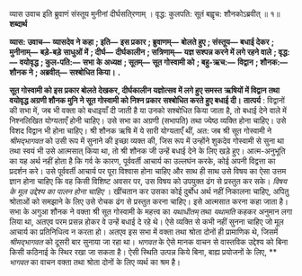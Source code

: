व्यास उवाच इति ब्रुवाणं संस्तूय मुनीनां दीर्घसति्रणाम् । वृद्ध: कुलपति: सूतं बह्वृच: शौनकोऽब्रवीत् ॥ १॥ **शब्दार्थ** 

**व्यास: उवाच—** **व्यासदेव ने कहा** **; इति—** **इस प्रकार** **; ब्रुवाणम्—** **बोलते हुए** **; संस्तूय—** **बधाई देकर** **; मुनीनाम्—** **बड़े-बड़े** **साधुओं में** **; दीर्घ—** **दीर्घकालीन** **; सत्रिणाम्—** **यज्ञ सश्पन्न करने में लगे रहने वाले** **; वृद्ध:—** **वयोवृद्ध** **; कुल-पति:—** **सभा** **के अध्यक्ष** **; सूतम्—** **सूत गोस्वामी को** **; बहु-ऋच:—** **विद्वान** **; शौनक:—** **शौनक ने** **; अब्रवीत्—** **सश्बोधित किया।** **.** 

**सूत गोस्वामी को इस प्रकार बोलते देखकर, दीर्घकालीन यज्ञोत्सव में लगे हुए समस्त** **ऋषियों में विद्वान तथा वयोवृद्ध अग्रणी शौनक मुनि ने सूत गोस्वामी को निश्न प्रकार** **सश्बोधित करते हुए बधाई दी।** **तात्पर्य** : विद्वानों की सभा में, जब भी वक्ता को बधाइयाँ दी जाती है या उनको सश्बोधित किया जाता है, तो बधाई देने वाले में निश्नलिखित योग्यताएँ होनी चाहिए। उसे सभा का अग्रणी (सभापति) तथा ज्येष्ठ व्यक्ति होना चाहिए। उसे विशद विद्वान भी होना चाहिए। श्री शौनक ऋषि में ये सारी योग्यताएँ थीं, अत: जब श्री सूत गोस्वामी ने *श्रीमद्भागवत* को उसी रूप में सुनाने की इच्छा व्यक्त की, जिस रूप में उन्होंने शुकदेव गोस्वामी से सुना था तथा स्वयं भी उसे आत्मसात् किया था, तो श्री शौनक जी उन्हें बधाई देने के लिए खड़े हुए। आत्म-अनुभूति का यह अर्थ नहीं होता है कि गर्व के कारण, पूर्ववर्ती आचार्य का उल्लघंन करके, कोई अपनी विद्वत्ता का प्रदर्शन करे। उसे पूर्ववर्ती आचार्य पर पूरा विश्वास होना चाहिए और साथ ही साथ उसे विषय का ऐसा उत्तम ज्ञान होना चाहिए कि वह किसी विशिष्ट अवसर पर, उस विषय को उपयुक्त ढंग से प्रस्तुत कर सके। *विषय के मूल उद्देश्य का पालन होना चाहिए* । खींचतान कर उसका कोई दुर्बोध अर्थ नहीं निकालना चाहिए, अपितु श्रोताओं को समझाने के लिए उसे रोचक ढंग से प्रस्तुत करना चाहिए। इसे आत्मसात करना कहा जाता है। सभा के अगुआ शौनक ने वक्ता श्री सूत गोस्वामी के महत्त्व का *यथाधीतम्* तथा *यथामति* कहकर अनुमान लगा लिया था, अतएव परम प्रसन्न होकर वे उन्हें बधाई दे रहे थे। ऐसे व्यक्ति से कभी नहीं सुनना चाहिए जो मूल आचार्य का प्रतिनिधित्व न करता हो। अतएव इस सभा में वक्ता तथा श्रोता दोनों ही प्रामाणिक थे, जिसमें *श्रीमद्भागवत* को दूसरी बार सुनाया जा रहा था। *भागवत* के ऐसे मानक वाचन से वास्तविक उद्देश्य को बिना किसी कठिनाई के स्थिर रखा जा सकता है। ऐसी स्थिति उत्पन्न किये बिना, बाह्य प्रयोजनों के लिए, ** *भागवत* का वाचन वक्ता तथा श्रोता दोनों के लिए व्यर्थ का श्रम है। 